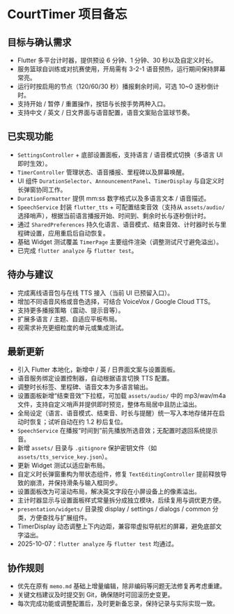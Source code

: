 # CourtTimer 项目备忘

## 目标与确认需求
- Flutter 多平台计时器，提供预设 6 分钟、1 分钟、30 秒以及自定义时长。
- 服务篮球自训练或对抗赛使用，开局需有 3-2-1 语音预热，运行期间保持屏幕常亮。
- 运行时按启用的节点（120/60/30 秒）播报剩余时间，可选 10~0 逐秒倒计时。
- 支持开始 / 暂停 / 重置操作，按钮与长按手势两种入口。
- 支持中文 / 英文 / 日文界面与语音配置，语音文案贴合篮球节奏。

## 已实现功能
- `SettingsController` + 底部设置面板，支持语言 / 语音模式切换（多语言 UI 即时生效）。
- `TimerController` 管理状态、语音播报、里程碑以及屏幕唤醒。
- UI 组件 `DurationSelector`、`AnnouncementPanel`、`TimerDisplay` 与自定义时长弹窗协同工作。
- `DurationFormatter` 提供 mm:ss 数字格式以及多语言文本 / 语音描述。
- `SpeechService` 封装 `flutter_tts` + 可配置结束音效（支持从 `assets/audio/` 选择哨声），根据当前语言播报开始、时间到、剩余时长与逐秒倒计时。
- 通过 `SharedPreferences` 持久化语言、语音模式、结束音效、计时器时长与里程碑设置，应用重启后自动恢复。
- 基础 Widget 测试覆盖 `TimerPage` 主要组件渲染（调整测试尺寸避免溢出）。
- 已完成 `flutter analyze` 与 `flutter test`。

## 待办与建议
- 完成离线语音包与在线 TTS 接入（当前 UI 已预留入口）。
- 增加不同语音风格或音色选择，可结合 VoiceVox / Google Cloud TTS。
- 支持更多播报策略（震动、提示音等）。
- 扩展多语言 / 主题、自适应平板布局。
- 视需求补充更细粒度的单元或集成测试。

## 最新更新
- 引入 Flutter 本地化，新增中 / 英 / 日界面文案与设置面板。
- 语音服务绑定设置控制器，自动根据语言切换 TTS 配置。
- 调整时长标签、里程碑、语音文本为多语言输出。
- 设置面板新增“结束音效”下拉框，可加载 `assets/audio/` 中的 mp3/wav/m4a 文件，支持自定义哨声并提供即时预览，整体布局居中且防止溢出。
- 全局设定（语言、语音模式、结束音、时长与提醒）统一写入本地存储并在启动时恢复；试听自动在约 1.2 秒后复位。
- `SpeechService` 在播报“时间到”前先播放所选音效；无配置时退回系统提示音。
- 新增 `assets/` 目录与 `.gitignore` 保护密钥文件（如 `assets/tts_service_key.json`）。
- 更新 Widget 测试以适应新布局。
- 自定义时长弹窗重构为带状态组件，修复 `TextEditingController` 提前释放导致的崩溃，并保持滑条与输入框同步。
- 设置面板改为可滚动布局，解决英文字段在小屏设备上的像素溢出。
- 主计时器显示与设置面板样式常量拆分成独立模块，后续复用与调优更方便。
- `presentation/widgets/` 目录按 display / settings / dialogs / common 分类，方便查找与扩展组件。
- TimerDisplay 动态调整上下内边距，兼容带虚拟导航栏的屏幕，避免底部文字溢出。
- 2025-10-07：`flutter analyze` 与 `flutter test` 均通过。

## 协作规则
- 优先在原有 `memo.md` 基础上增量编辑，除非编码等问题无法修复再考虑重建。
- 关键文档建议及时提交到 Git，确保随时可回滚历史变更。
- 每次完成功能或调整配置后，及时更新备忘录，保持记录与实际实现一致。
